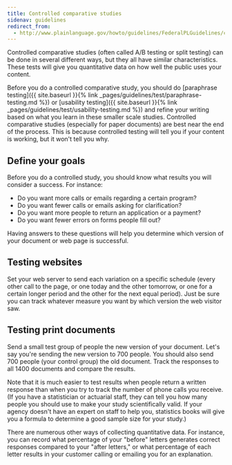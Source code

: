 ```yaml
---
title: Controlled comparative studies
sidenav: guidelines
redirect_from:
  - http://www.plainlanguage.gov/howto/guidelines/FederalPLGuidelines/control.cfm
---
```


Controlled comparative studies (often called A/B testing or split testing) can be done in several different ways, but they all have similar characteristics. These tests will give you quantitative data on how well the public uses your content.

Before you do a controlled comparative study, you should do [paraphrase testing]({{ site.baseurl }}{% link _pages/guidelines/test/paraphrase-testing.md %}) or [usability testing]({{ site.baseurl }}{% link _pages/guidelines/test/usability-testing.md %}) and refine your writing based on what you learn in these smaller scale studies. Controlled comparative studies (especially for paper documents) are best near the end of the process. This is because controlled testing will tell you if your content is working, but it won't tell you why.

## Define your goals

Before you do a controlled study, you should know what results you will consider a success. For instance:

- Do you want more calls or emails regarding a certain program?
- Do you want fewer calls or emails asking for clarification?
- Do you want more people to return an application or a payment?
- Do you want fewer errors on forms people fill out?

Having answers to these questions will help you determine which version of your document or web page is successful.

## Testing websites

Set your web server to send each variation on a specific schedule (every other call to the page, or one today and the other tomorrow, or one for a certain longer period and the other for the next equal period). Just be sure you can track whatever measure you want by which version the web visitor saw.

## Testing print documents

Send a small test group of people the new version of your document. Let's say you're sending the new version to 700 people. You should also send 700 people (your control group) the old document. Track the responses to all 1400 documents and compare the results.

Note that it is much easier to test results when people return a written response than when you try to track the number of phone calls you receive. (If you have a statistician or actuarial staff, they can tell you how many people you should use to make your study scientifically valid. If your agency doesn't have an expert on staff to help you, statistics books will give you a formula to determine a good sample size for your study.)

There are numerous other ways of collecting quantitative data. For instance, you can record what percentage of your "before" letters generates correct responses compared to your "after letters," or what percentage of each letter results in your customer calling or emailing you for an explanation.
